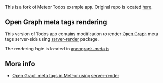 This is a fork of Meteor Todos example app. Original repo is located [here](https://github.com/meteor/todos).

## Open Graph meta tags rendering
This version of Todos app contains modification to render [Open Graph](http://ogp.me/) meta tags server-side using [server-render](https://github.com/meteor/meteor/tree/master/packages/server-render) package.

The rendering logic is located in [opengraph-meta.js](imports/startup/server/opengraph-meta.js).

## More info

* [Open Graph meta tags in Meteor using server-render](https://medium.com/@dbanisimov/open-graph-meta-tags-in-meteor-using-server-render-59a7fbc62900)
